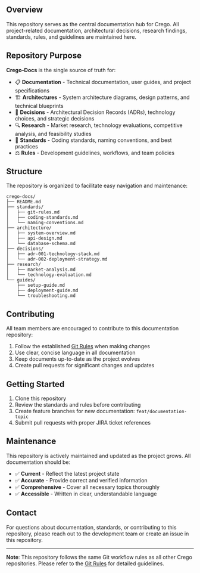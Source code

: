 ## Overview

This repository serves as the central documentation hub for Crego. All project-related documentation, architectural decisions, research findings, standards, rules, and guidelines are maintained here.

## Repository Purpose

**Crego-Docs** is the single source of truth for:

- 📋 **Documentation** - Technical documentation, user guides, and project specifications
- 🏗️ **Architectures** - System architecture diagrams, design patterns, and technical blueprints
- 🎯 **Decisions** - Architectural Decision Records (ADRs), technology choices, and strategic decisions
- 🔍 **Research** - Market research, technology evaluations, competitive analysis, and feasibility studies
- 📏 **Standards** - Coding standards, naming conventions, and best practices
- ⚖️ **Rules** - Development guidelines, workflows, and team policies

## Structure

The repository is organized to facilitate easy navigation and maintenance:

```
crego-docs/
├── README.md
├── standards/
│   ├── git-rules.md
│   ├── coding-standards.md
│   └── naming-conventions.md
├── architecture/
│   ├── system-overview.md
│   ├── api-design.md
│   └── database-schema.md
├── decisions/
│   ├── adr-001-technology-stack.md
│   └── adr-002-deployment-strategy.md
├── research/
│   ├── market-analysis.md
│   └── technology-evaluation.md
└── guides/
    ├── setup-guide.md
    ├── deployment-guide.md
    └── troubleshooting.md
```

## Contributing

All team members are encouraged to contribute to this documentation repository:

1. Follow the established [Git Rules](./standards/GitRules.md) when making changes
2. Use clear, concise language in all documentation
3. Keep documents up-to-date as the project evolves
4. Create pull requests for significant changes and updates

## Getting Started

1. Clone this repository
2. Review the standards and rules before contributing
3. Create feature branches for new documentation: `feat/documentation-topic`
4. Submit pull requests with proper JIRA ticket references

## Maintenance

This repository is actively maintained and updated as the project grows. All documentation should be:

- ✅ **Current** - Reflect the latest project state
- ✅ **Accurate** - Provide correct and verified information
- ✅ **Comprehensive** - Cover all necessary topics thoroughly
- ✅ **Accessible** - Written in clear, understandable language

## Contact

For questions about documentation, standards, or contributing to this repository, please reach out to the development team or create an issue in this repository.

---

**Note**: This repository follows the same Git workflow rules as all other Crego repositories. Please refer to the [Git Rules](./standards/GitRules.md) for detailed guidelines.
